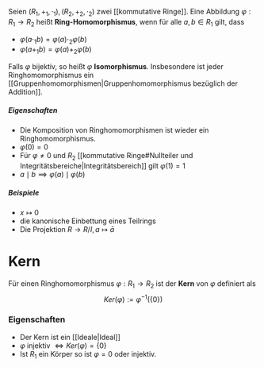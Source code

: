 Seien $(R_{1}, +_{1}, \cdot_{1}), (R_{2}, +_{2}, \cdot_{2})$ zwei [[kommutative Ringe]]. Eine Abbildung $\varphi:R_{1} \rightarrow R_{2}$  heißt **Ring-Homomorphismus**, wenn für alle $a,b\in R_{1}$ gilt, dass
- $\varphi(a\cdot_{1}b) = \varphi(a)\cdot_{2}\varphi(b)$ 
- $\varphi(a+_{1}b)=\varphi(a)+_{2}\varphi(b)$ 

Falls $\varphi$ bijektiv, so heißt $\varphi$ **Isomorphismus**.
Insbesondere ist jeder Ringhomomorphismus ein [[Gruppenhomomorphismen|Gruppenhomomorphismus bezüglich der Addition]]. 

##### Eigenschaften
- Die Komposition von Ringhomomorphismen ist wieder ein Ringhomomorphismus.
- $\varphi(0)=0$
- Für $\varphi \neq 0$ und $R_{2}$ [[kommutative Ringe#Nullteiler und Integritätsbereiche|Integritätsbereich]] gilt $\varphi(1)=1$
- $a\mid b \implies \varphi(a)\mid \varphi (b)$ 
##### Beispiele
- $x \mapsto 0$
- die kanonische Einbettung eines Teilrings
- Die Projektion $R \rightarrow R/I,a\mapsto\bar{a}$ 

# Kern
Für einen Ringhomomorphismus $\varphi:R_{1} \rightarrow R_{2}$ ist der **Kern** von $\varphi$ definiert als $$Ker(\varphi):=\varphi^{-1}(\{0\})$$
### Eigenschaften
- Der Kern ist ein [[Ideale|Ideal]]
- $\varphi$ injektiv $\iff Ker(\varphi) = \{0\}$
- Ist $R_{1}$ ein Körper so ist $\varphi = 0$ oder injektiv.